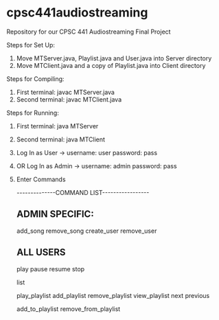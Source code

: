 # cpsc441audiostreaming
Repository for our CPSC 441 Audiostreaming Final Project

Steps for Set Up:
1. Move MTServer.java, Playlist.java and User.java into Server directory
2. Move MTClient.java and a copy of Playlist.java into Client directory


Steps for Compiling:
1. First terminal: javac MTServer.java
2. Second terminal: javac MTClient.java


Steps for Running:

1. First terminal: java MTServer <Port Number>

2. Second terminal: java MTClient <Server IP> <Port Number>

3. Log In as User -> username: user
			 	     password: pass

4. OR Log In as Admin -> username: admin
			 	     	 password: pass

5. Enter Commands


	--------------COMMAND LIST-----------------
	
	ADMIN SPECIFIC:
	-----------------------
	add_song <song name>
	remove_song <song name>
	create_user <username> <pass>
	remove_user <username>

	
	ALL USERS
	-----------------------
	play <song name>
	pause
	resume
	stop

	list 
	
	play_playlist <playlist name>
	add_playlist <playlist name>
	remove_playlist <playlist name>
	view_playlist <playlist name>
	next
	previous

	add_to_playlist <song name> <playlist name>
	remove_from_playlist <song name> <playlist name>




